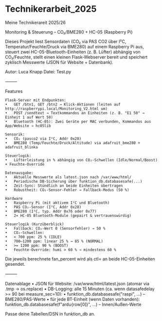 # Technikerarbeit_2025

Meine Technikerareit 2025/26


Monitoring & Steuerung – CO₂/BME280 + HC-05 (Raspberry Pi)

Dieses Projekt liest Sensordaten (CO₂ via PAS CO2 über I²C, Temperatur/Feuchte/Druck via BME280) auf einem Raspberry Pi aus, steuert zwei HC-05-Bluetooth-Einheiten (z. B. Lüfter) abhängig von CO₂/Feuchte, stellt einen kleinen Flask-Webserver bereit und speichert zyklisch Messwerte (JSON für Website + Datenbank).

Autor: Luca Knapp
Datei: Test.py

⸻

Features
	
	Flask-Server mit Endpunkten:
	•	GET /btn1, GET /btn2 → Klick-Aktionen (leiten auf http://raspberrypi.local/Monitoring_V2.html um)
	•	POST /sendtext → Textkommandos an Einheiten (z. B. "E1 50" → Einheit 1 auf Wert 50)
	•	Bluetooth (HC-05): Zwei Geräte per MAC verbunden, Kommandos aus App/Website → hc05lib
	
	Sensorik:
	•	CO₂ (pasco2 via I²C, Addr 0x28)
	•	BME280 (Temp/Feuchte/Druck/Altitude) via adafruit_bme280 + adafruit_blinka
	
	Steuerlogik:
	•	Lüfterleistung in % abhängig von CO₂-Schwellen (Idle/Normal/Boost) + Feuchte-Override
	
	Datenausgabe:
	•	Aktuelle Messwerte als latest.json nach /var/www/html/
	•	Periodische DB-Sicherung über funktion_db.databasesafe(...)
	•	Zeit-Sync: Stündlich an beide Einheiten übertragen
	•	Robustheit: CO₂-Sensor-Fehler → Fallback-Modus (50 %)

	Hardware
	•	Raspberry Pi (mit aktivem I²C und Bluetooth)
	•	PAS CO₂-Sensor (I²C, Addr 0x28)
	•	BME280 (I²C, typ. Addr 0x76 oder 0x77)
	•	2× HC-05 Bluetooth-Module (gepairt & vertrauenswürdig)

	Steuerlogik (Kurzüberblick)
	•	Fallback: CO₂-Wert 0 (Sensorfehler) → 50 %
	•	CO₂-Schwellen:
	•	< 700 ppm: 25 % (IDLE)
	•	700–1200 ppm: linear 25 % → 85 % (NORMAL)
	•	>= 1200 ppm: 90 % (BOOST)
	•	Feuchte-Override: humi > 60 % → mindestens 60 %

Die jeweils berechnete fan_percent wird als ctl=<WERT> an beide HC-05-Einheiten gesendet.

⸻

Datenablage
	•	JSON für Website: /var/www/html/latest.json (atomar via .tmp → os.replace)
	•	DB-Logging: alle 15 Minuten (ca. wenn datasafedelay >= 90 bei measure_sec=10):
	•	funktion_db.databasesafe("raspi", ...) – BME280/PAS-Werte
	•	für jede BT-Einheit (wenn Daten vorhanden): funktion_db.databasesafe(f"ardu{row[0]}", ...) – Innen/Außen-Werte

Passe deine Tabellen/DSN in funktion_db an.

